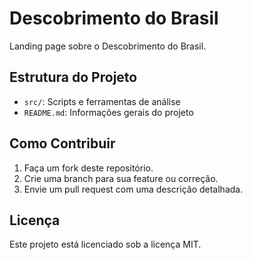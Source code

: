 # Descobrimento do Brasil

Landing page sobre o Descobrimento do Brasil.

## Estrutura do Projeto

- `src/`: Scripts e ferramentas de análise
- `README.md`: Informações gerais do projeto

## Como Contribuir

1. Faça um fork deste repositório.
2. Crie uma branch para sua feature ou correção.
3. Envie um pull request com uma descrição detalhada.

## Licença

Este projeto está licenciado sob a licença MIT.
